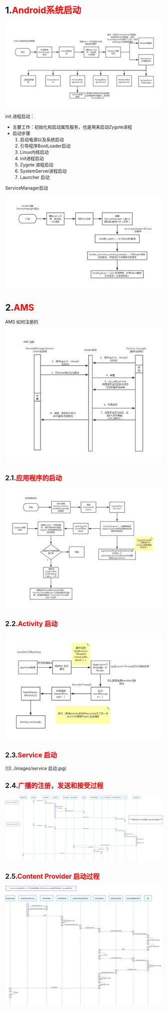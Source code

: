# 1.<font color=red>Android系统启动</font>

![](../images/Android系统启动流程图.jpg)

init 进程启动：

- 主要工作：初始化和启动属性服务，也是用来启动Zygote进程
- 启动步骤
  1. 启动电源以及系统启动
  2. 引导程序BootLoader启动
  3. Linux内核启动
  4. init进程启动
  5. Zygote 进程启动
  6. SystemServer进程启动
  7. Launcher 启动

ServiceManager启动

![](../images/Binder机制ServiceManager启动.jpg)

# 2.<font color=red>AMS</font>

AMS 如何注册的

![](../images/AMS注册.jpg)

## 2.1.<font color=red>应用程序的启动</font>

![](../images/应用进程启动.jpg)

## 2.2.<font color=red>Activity 启动</font>

![](../images/启动activity.jpg)

## 2.3.<font color=red>Service 启动</font>

![](../images/service 启动.jpg)

## 2.4.<font color=red>广播的注册，发送和接受过程</font>

![](../images/broadcast启动流程.png)

## 2.5.<font color=red>Content Provider 启动过程</font>

![](../images/contentprovider启动流程.jpg)